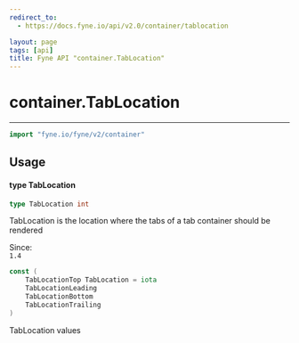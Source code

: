 ```yaml
---
redirect_to:
  - https://docs.fyne.io/api/v2.0/container/tablocation

layout: page
tags: [api]
title: Fyne API "container.TabLocation"
---
```



# container.TabLocation
---
```go
import "fyne.io/fyne/v2/container"
```

## Usage

#### type TabLocation

```go
type TabLocation int
```

TabLocation is the location where the tabs of a tab container should be rendered


<div class="since">Since: <code>
1.4</code></div>

```go
const (
	TabLocationTop TabLocation = iota
	TabLocationLeading
	TabLocationBottom
	TabLocationTrailing
)
```
TabLocation values
